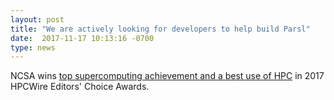 ```yaml
---
layout: post
title: "We are actively looking for developers to help build Parsl"
date:  2017-11-17 10:13:16 -0700
type: news
---
```

NCSA wins [top supercomputing achievement and a best use of HPC](http://www.ncsa.illinois.edu/news/story/ncsa_wins_top_supercomputing_achievement_and_a_best_use_of_hpc_in_2017_hpcw) in 2017 HPCWire Editors' Choice Awards.
